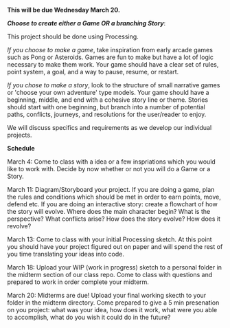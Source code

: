 
**This will be due Wednesday March 20.**

**_Choose to create either a Game OR a branching Story_**: 

This project should be done using Processing.

_If you choose to make a game_, take inspiration from early arcade games such as Pong or Asteroids.  Games are fun to make but have a lot of logic necessary to make them work.  Your game should have a clear set of rules, point system, a goal, and a way to pause, resume, or restart.

_If you chose to make a story_, look to the structure of small narrative games or 'choose your own adventure' type models.  Your game should have a beginning, middle, and end with a cohesive story line or theme.  Stories should start with one beginning, but branch into a number of potential paths, conflicts, journeys, and resolutions for the user/reader to enjoy.

We will discuss specifics and requirements as we develop our individual projects.

**Schedule**

March 4: Come to class with a idea or a few inspriations which you would like to work with.  Decide by now whether or not you will do a Game or a Story.

March 11: Diagram/Storyboard your project.  If you are doing a game, plan the rules and conditions which should be met in order to earn points, move, defend etc.  If you are doing an interactive story: create a flowchart of how the story will evolve. Where does the main character begin?  What is the perspective?  What conflicts arise?  How does the story evolve?  How does it revolve?

March 13: Come to class with your initial Processing sketch.  At this point you should have your project figured out on paper and will spend  the rest of you time translating your ideas into code.

March 18: Upload your WIP (work in progress) sketch to a personal folder in the midterm section of our class repo.  Come to class with questions and prepared to work in order complete your midterm.

March 20: Midterms are due!  Upload your final working skecth to your folder in the midterm directory.  Come prepared to give a 5 min presenation on you project: what was your idea, how does it work, what were you able to accomplish, what do you wish it could do in the future?

